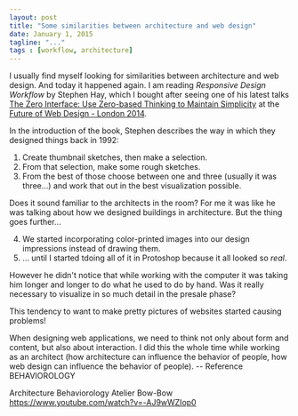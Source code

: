```yaml
---
layout: post
title: "Some similarities between architecture and web design"
date: January 1, 2015
tagline: "..."
tags : [workflow, architecture]
---
```


I usually find myself looking for similarities between architecture and web design. And today it happened again. I am reading _Responsive Design Workflow_ by Stephen Hay, which I bought after seeing one of his latest talks [The Zero Interface: Use Zero-based Thinking to Maintain Simplicity](http://teamtreehouse.com/library/future-of-web-design-london-2014/the-zero-interface-use-zerobased-thinking-to-maintain-simplicity) at the [Future of Web Design - London 2014](https://futureofwebdesign.com/london-2014/).

In the introduction of the book, Stephen describes the way in which they designed things back in 1992:

1. Create thumbnail sketches, then make a selection.
2. From that selection, make some rough sketches.
3. From the best of those choose between one and three (usually it was three...) and work that out in the best visualization possible.

Does it sound familiar to the architects in the room? For me it was like he was talking about how we designed buildings in architecture. But the thing goes further...

4. We started incorporating color-printed images into our design impressions instead of drawing them.
5. ... until I started tdoing all of it in Protoshop because it all looked so _real_.

However he didn't notice that while working with the computer it was taking him longer and longer to do what he used to do by hand. Was it really necessary to visualize in so much detail in the presale phase?

This tendency to want to make pretty pictures of websites started causing problems!

When designing web applications, we need to think not only about form and content, but also about interaction. I did this the whole time while working as an architect (how architecture can influence the behavior of people, how web design can influence the behavior of people). -- Reference BEHAVIOROLOGY

Architecture Behaviorology
Atelier Bow-Bow
https://www.youtube.com/watch?v=-AJ9wWZIop0
